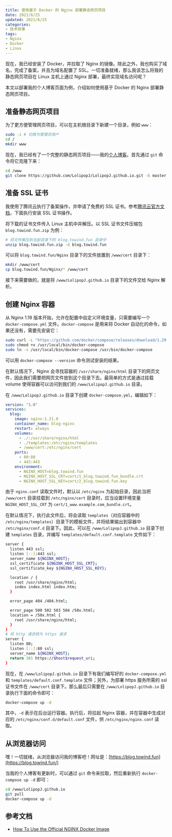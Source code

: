 ```yaml
---
title: 使用基于 Docker 的 Nginx 部署静态网页项目
date: 2021/6/25
updated: 2021/6/25
categories:
- 技术琐事
tags:
- Nginx
- Docker
- Linux
---
```

现在，我已经安装了 Docker，并拉取了 Nginx 的镜像。除此之外，我也购买了域名，完成了备案，并且为域名配置了 SSL。一切准备就绪，那么我该怎么将我的静态网页项目在 Linux 主机上通过 Nginx 部署，最终实现域名访问呢？

本文以部署我的个人博客页面为例，介绍如何使用基于 Docker 的 Nginx 部署静态网页项目。

## 准备静态网页项目

为了更方便管理网页项目，可以在主机根目录下新建一个目录，例如 `www`：

```bash
sudo -i # 切换为管理员用户
cd /
mkdir www
```

现在，我已经有了一个完整的静态网页项目——我的[个人博客](https://github.com/LolipopJ/LolipopJ.github.io)。首先通过 `git` 命令将它克隆下来：

```bash
cd /www
git clone https://github.com/LolipopJ/LolipopJ.github.io.git -b master
```

## 准备 SSL 证书

我使用了腾讯云执行了备案操作，并申请了免费的 SSL 证书。参考[腾讯云官方文档](https://cloud.tencent.com/document/product/400/35244)，下面执行安装 SSL 证书操作。

将下载的证书文件传入 Linux 主机中并解压。以 SSL 证书文件压缩包 `blog.towind.fun.zip` 为例：

```bash
# 将文件解压到当前目录下的 blog.towind.fun 目录中
unzip blog.towind.fun.zip -d blog.towind.fun
```

可以将 `blog.towind.fun/Nginx` 目录下的文件放置到 `/www/cert` 目录下：

```bash
mkdir /www/cert
cp blog.towind.fun/Nginx/* /www/cert
```

接下来需要做的，就是将 `/www/LolipopJ.github.io` 目录下的文件交给 Nginx 解析。

## 创建 Nginx 容器

从 Nginx 1.19 版本开始，允许在配置中自定义环境变量，只需要编写一个 `docker-compose.yml` 文件。`docker-compose` 是用来将 Docker 自动化的命令，如果还没有，需要先安装它：

```bash
sudo curl -L "https://github.com/docker/compose/releases/download/1.29.2/docker-compose-$(uname -s)-$(uname -m)" -o /usr/local/bin/docker-compose
sudo chmod +x /usr/local/bin/docker-compose
sudo ln -s /usr/local/bin/docker-compose /usr/bin/docker-compose
```

可以用 `docker-compose --version` 命令测试安装的结果。

在默认情况下，Nginx 会寻找容器的 `/usr/share/nginx/html` 目录下的网页文件，因此我们需要把网页文件放到这个目录下去。最简单的方式是通过挂载 volume 使得容器可以访问到我们的 `/www/LolipopJ.github.io` 目录。

在 `/www/LolipopJ.github.io` 目录下创建 `docker-compose.yml`，编辑如下：

```yml
version: "1.0"
services:
  blog:
    image: nginx:1.21.0
    container_name: blog-nginx
    restart: always
    volumes:
      - ./:/usr/share/nginx/html
      - ./templates:/etc/nginx/templates
      - /www/cert:/etc/nginx/cert
    ports:
      - 80:80
      - 443:443
    environment:
      - NGINX_HOST=blog.towind.fun
      - NGINX_HOST_SSL_CRT=cert/1_blog.towind.fun_bundle.crt
      - NGINX_HOST_SSL_KEY=cert/2_blog.towind.fun.key
```

由于 `nginx.conf` 读取文件时，默认以 `/etc/nginx` 为起始目录，因此当把 `/www/cert` 目录挂载到 `/etc/nginx/cert` 目录时，应当设置环境变量 `NGINX_HOST_SSL_CRT` 为 `cert/1_www.example.com_bundle.crt`。

在默认情况下，执行此文件后，将会读取 `templates`（对应容器中的 `/etc/nginx/templates`）目录下的模板文件，并将结果输出到容器中 `/etc/nginx/conf.d` 目录下。因此，可以在 `/www/LolipopJ.github.io` 目录下创建 `templates` 目录，并编写 `templates/default.conf.template` 文件如下：

```sh
server {
  listen 443 ssl;
  listen [::]:443 ssl;
  server_name ${NGINX_HOST};
  ssl_certificate ${NGINX_HOST_SSL_CRT};
  ssl_certificate_key ${NGINX_HOST_SSL_KEY};

  location / {
    root /usr/share/nginx/html;
    index index.html index.htm;
  }

  error_page 404 /404.html;

  error_page 500 502 503 504 /50x.html;
  location = /50x.html {
    root /usr/share/nginx/html;
  }
}
# 将 http 请求转为 https 请求
server {
  listen 80;
  listen [::]:80 ssl;
  server_name ${NGINX_HOST};
  return 301 https://$host$request_uri; 
}
```

现在，在 `/www/LolipopJ.github.io` 目录下有我们编写好的 `docker-compose.yml` 和 `templates/default.conf.template` 文件；另外，为部署 https 服务所需的 ssl 证书文件在 `/www/cert` 目录下。那么最后只需要在 `/www/LolipopJ.github.io` 目录执行下面的命令即可：

```bash
docker-compose up -d
```

其中，`-d` 表示在后台运行容器。执行后，将拉起 Nginx 容器，并在容器中生成对应的 `/etc/nginx/conf.d/default.conf` 文件，供 `/etc/nginx/nginx.conf` 读取。

## 从浏览器访问

嘿！一切就绪，从浏览器访问我的博客吧！网址是：[https://blog.towind.fun](https://blog.towind.fun/)

当我的个人博客有更新时，可以通过 `git` 命令来拉取，然后重新执行 `docker-compose up -d` 即可：

```bash
cd /www/LolipopJ.github.io
git pull
docker-compose up -d
```

## 参考文档

- [How To Use the Official NGINX Docker Image](https://www.docker.com/blog/how-to-use-the-official-nginx-docker-image/)
